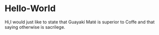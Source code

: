 # Hello-World
Hi,I would just like to state that Guayakí Maté is superior to Coffe and that saying otherwise is sacrilege.
